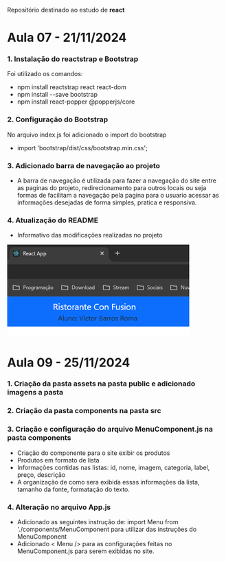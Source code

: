Repositório destinado ao estudo de **react** 

# Aula 07 - 21/11/2024

### 1. Instalação do reactstrap e Bootstrap
Foi utilizado os comandos:
- npm install reactstrap react react-dom
- npm install --save bootstrap
- npm install react-popper @popperjs/core

### 2. Configuração do Bootstrap
No arquivo index.js foi adicionado o import do bootstrap
- import 'bootstrap/dist/css/bootstrap.min.css';


### 3. Adicionado barra de navegação ao projeto
- A barra de navegação é utilizada para fazer a navegação do site entre as paginas do projeto, redirecionamento para outros locais ou seja formas de facilitam a navegação pela pagina para o usuario acessar as informações desejadas de forma simples, pratica e responsiva.


### 4. Atualização do README
- Informativo das modificações realizadas no projeto

![Barra de navegação](chrome_B2BbaJGFoM.png)

# Aula 09 - 25/11/2024

### 1. Criação da pasta **assets** na pasta public e adicionado imagens a pasta

### 2. Criação da pasta **components** na pasta src 

### 3. Criação e configuração do arquivo MenuComponent.js na pasta components
- Criação do componente para o site exibir os produtos
- Produtos em formato de lista
- Informações contidas nas listas: id, nome, imagem, categoria, label, preço, descrição
- A organização de como sera exibida essas informações da lista, tamanho da fonte, formatação do texto.

### 4. Alteração no arquivo App.js
- Adicionado as seguintes instrução de: import Menu from './components/MenuComponent para utilizar das instruções do MenuComponent
- Adicionado < Menu /> para as configurações feitas no MenuComponent.js para serem exibidas no site.
